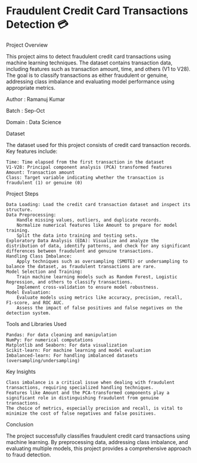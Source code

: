 # Fraudulent Credit Card Transactions Detection 💳
Project Overview

This project aims to detect fraudulent credit card transactions using machine learning techniques. The dataset contains transaction data, including features such as transaction amount, time, and others (V1 to V28). The goal is to classify transactions as either fraudulent or genuine, addressing class imbalance and evaluating model performance using appropriate metrics.

Author : 
Ramanuj Kumar

Batch : 
Sep-Oct

Domain : 
Data Science

Dataset

The dataset used for this project consists of credit card transaction records. Key features include:

    Time: Time elapsed from the first transaction in the dataset
    V1-V28: Principal component analysis (PCA) transformed features
    Amount: Transaction amount
    Class: Target variable indicating whether the transaction is fraudulent (1) or genuine (0)

Project Steps

    Data Loading: Load the credit card transaction dataset and inspect its structure.
    Data Preprocessing:
        Handle missing values, outliers, and duplicate records.
        Normalize numerical features like Amount to prepare for model training.
        Split the data into training and testing sets.
    Exploratory Data Analysis (EDA): Visualize and analyze the distribution of data, identify patterns, and check for any significant differences between fraudulent and genuine transactions.
    Handling Class Imbalance:
        Apply techniques such as oversampling (SMOTE) or undersampling to balance the dataset, as fraudulent transactions are rare.
    Model Selection and Training:
        Train machine learning models such as Random Forest, Logistic Regression, and others to classify transactions.
        Implement cross-validation to ensure model robustness.
    Model Evaluation:
        Evaluate models using metrics like accuracy, precision, recall, F1-score, and ROC AUC.
        Assess the impact of false positives and false negatives on the detection system.

Tools and Libraries Used

    Pandas: For data cleaning and manipulation
    NumPy: For numerical computations
    Matplotlib and Seaborn: For data visualization
    Scikit-learn: For machine learning and model evaluation
    Imbalanced-learn: For handling imbalanced datasets (oversampling/undersampling)

Key Insights

    Class imbalance is a critical issue when dealing with fraudulent transactions, requiring specialized handling techniques.
    Features like Amount and the PCA-transformed components play a significant role in distinguishing fraudulent from genuine transactions.
    The choice of metrics, especially precision and recall, is vital to minimize the cost of false negatives and false positives.

Conclusion

The project successfully classifies fraudulent credit card transactions using machine learning. By preprocessing data, addressing class imbalance, and evaluating multiple models, this project provides a comprehensive approach to fraud detection.
